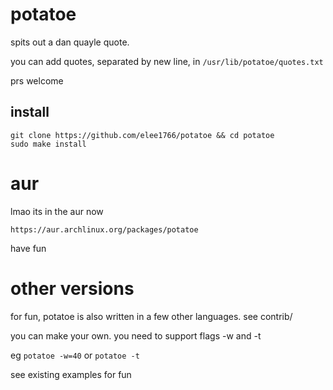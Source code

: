 # potatoe

spits out a dan quayle quote.

you can add quotes, separated by new line, in `/usr/lib/potatoe/quotes.txt`

prs welcome

## install

```
git clone https://github.com/elee1766/potatoe && cd potatoe
sudo make install
```


# aur

lmao its in the aur now

`https://aur.archlinux.org/packages/potatoe`

have fun

# other versions

for fun, potatoe is also written in a few other languages. see contrib/

you can make your own. you need to support flags -w and -t

eg `potatoe -w=40` or `potatoe -t`

see existing examples for fun


